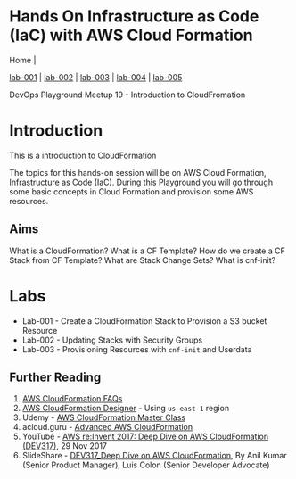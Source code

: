 # Hands On Infrastructure as Code (IaC) with AWS Cloud Formation

Home |

[lab-001](doc/lab-001.md) |
[lab-002](doc/lab-002.md) |
[lab-003](doc/lab-003.md) |
[lab-004](doc/lab-004.md) |
[lab-005](doc/lab-005.md) 


DevOps Playground Meetup 19 - Introduction to CloudFromation

# Introduction

This is a introduction to CloudFormation

The topics for this hands-on session will be on AWS Cloud Formation, Infrastructure as Code (IaC). During this Playground you will go through some basic concepts in Cloud Formation and provision some AWS resources.

## Aims
What is a CloudFormation?
What is a CF Template?
How do we create a CF Stack from CF Template?
What are Stack Change Sets?
What is cnf-init?

# Labs

- Lab-001 - Create a CloudFormation Stack to Provision a S3 bucket Resource
- Lab-002 - Updating Stacks with Security Groups
- Lab-003 - Provisioning Resources with `cnf-init` and Userdata


## Further Reading
1. [AWS CloudFormation FAQs](https://aws.amazon.com/cloudformation/faqs/)
1. [AWS CloudFormation Designer](https://console.aws.amazon.com/cloudformation/designer/home?region=us-east-1) - Using `us-east-1` region
1. Udemy - [AWS CloudFormation Master Class](https://www.udemy.com/aws-cloudformation-master-class/learn/v4/overview)
1. acloud.guru - [Advanced AWS CloudFormation](https://acloud.guru/learn/aws-advanced-cloudformation)
1. YouTube - [AWS re:Invent 2017: Deep Dive on AWS CloudFormation (DEV317)](https://www.youtube.com/watch?v=01hy48R9Kr8), 29 Nov 2017
1. SlideShare - [DEV317_Deep Dive on AWS CloudFormation](https://www.slideshare.net/AmazonWebServices/dev317deep-dive-on-aws-cloudformation), By Anil Kumar (Senior Product Manager), Luis Colon (Senior Developer Advocate)
